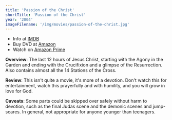 ```yaml
---
title: 'Passion of the Christ'
shortTitle: 'Passion of the Christ'
year: '2004'
imageFilename: '/img/movies/passion-of-the-christ.jpg'
---
```


* Info at [IMDB](https://www.imdb.com/title/tt0335345/)
* Buy DVD at [Amazon](https://www.amazon.com/Passion-Christ-Widescreen-Jim-Caviezel/dp/B00028HBKM)
* Watch on [Amazon Prime](https://www.amazon.com/Passion-Christ-Jim-Caviezel/dp/B08BC1V9VR)

**Overview**: The last 12 hours of Jesus Christ, starting with the Agony in the Garden and ending with the Crucifixion and a glimpse of the Resurrection. Also contains almost all the 14 Stations of the Cross.

**Review**: This isn't quite a movie, it's more of a devotion. Don't watch this for entertainment, watch this prayerfully and with humility, and you will grow in love for God.

**Caveats**: Some parts could be skipped over safely without harm to devotion, such as the final Judas scene and the demonic scenes and jump-scares. In general, not appropriate for anyone younger than teenagers.